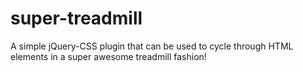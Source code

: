 # super-treadmill
A simple jQuery-CSS plugin that can be used to cycle through HTML elements in a super awesome treadmill fashion!
